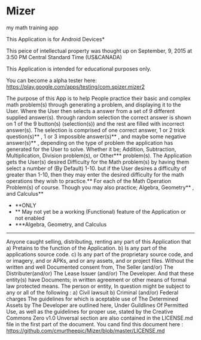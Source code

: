 # Mizer
my math training app

This Application is for Android Devices*

This peice of intellectual property was thought up on September, 9, 2015 at 3:50 PM Central Standard Time (US&CANADA)

This Application is intended for educational purposes only.

You can become a alpha tester here: https://play.google.com/apps/testing/com.spizer.mizer2

The purpose of this App is to help People practice their basic and complex math problem(s) through generating a problem,
and displaying it to the User. Where the User then selects a answer from a set of 9 different supplied answer(s).
through random selection the correct answer is shown on 1 of the 9 button(s) (selection(s)) and the rest are filled with
incorrect answer(s). The selection is comprised of one correct answer,
1 or 2 trick question(s)**
, 1 or 3 impossible answer(s)** ,
and maybe some negative answer(s)**
, depending on the type of problem the application has generated for the User to solve.
Whether it be; Addition, Subtraction, Multiplication, Division problem(s), or Other*** problem(s). The Application gets
the User(s) desired Difficulty for the Math problem(s) by having them select a number of (By Default) 1-10. but if the User
desires a difficulty of greater than 1-10, then they may enter the desired difficulty for the math operations they wish to practice.**
For each of the Math Operation Problem(s) of course. Though you may also practice;
Algebra,
Geometry** 
, and Calculus**

* **ONLY
* ** May not yet be a working (Functional) feature of the Application or not enabled
* ***Algebra, Geometry, and Calculus

-----------------------------------------------------------------------------------------------------------------------------
Anyone caught selling, distributing, renting any part of this Application that 
     a) Pretains to the function of the Application.
     b) Is any part of the applications source code.
     c) Is any part of the proprietary source code, and or imagery, and or APKs, and or any assets, and or project files.
Without the written and well Documented consent from, The Seller (and/or) The Distributer(and/or) The Lease Issuer (and/or)
The Developer. And that these entity(s) have Documents; in written agreement or other means of formal law protected means. The person or entity, In question might be subject to any or all of the following : 
     a) Civil lawsuit
     b) Criminal (and/or) Federal charges
The guidelines for which is aceptable use of The Determined Assets by The Developer are outlined here, 
Under Guildlines Of Permitted Use, as well as the guidelines for proper use, stated by the Creative Commons Zero v1.0 Unversal section are also contained in the LICENSE.md file in the first part of the document.
You cand find this document here : https://github.com/cmurtheepic/Mizer/blob/master/LICENSE.md
